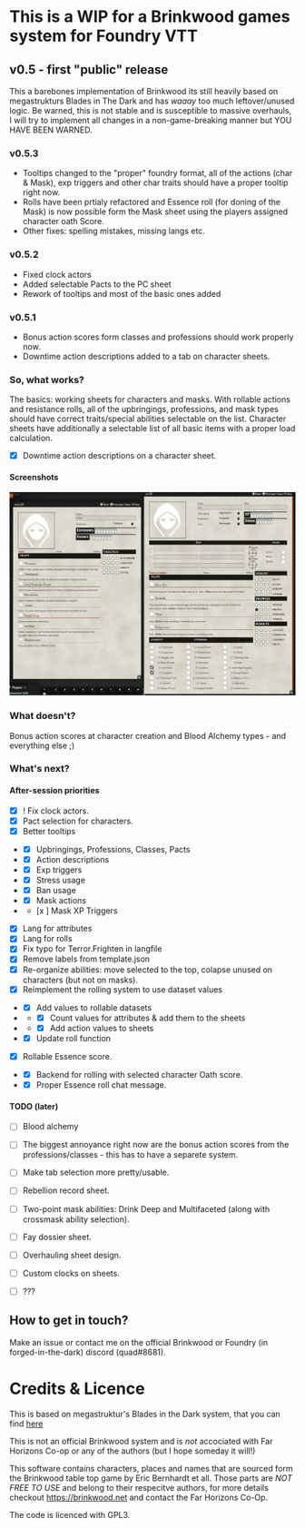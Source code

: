 # This is a WIP for a Brinkwood games system for Foundry VTT

## v0.5 - first "public" release
This a barebones implementation of Brinkwood its still heavily based on megastrukturs Blades in The Dark and has *waaay* too much leftover/unused logic.
Be warned, this is not stable and is susceptible to massive overhauls, I will try to implement all changes in a non-game-breaking manner but YOU HAVE BEEN WARNED.

### v0.5.3
- Tooltips changed to the "proper" foundry format, all of the actions (char & Mask), exp triggers and other char traits should have a proper tooltip right now. 
- Rolls have been prtialy refactored and Essence roll (for doning of the Mask) is now possible form the Mask sheet using the players assigned character oath Score.
- Other fixes: spelling mistakes, missing langs etc.

### v0.5.2
- Fixed clock actors
- Added selectable Pacts to the PC sheet
- Rework of tooltips and most of the basic ones added

### v0.5.1 
- Bonus action scores form classes and professions should work properly now.
- Downtime action descriptions added to a tab on character sheets.

### So, what works?
The basics: working sheets for characters and masks. With rollable actions and resistance rolls, all of the upbringings, professions, and mask types should have correct traits/special abilities selectable on the list. Character sheets have additionally a selectable list of all basic items with a proper load calculation.

- [x] Downtime action descriptions on a character sheet.

#### Screenshots

![image](./images/brinkwood_sheets.png)

### What doesn't?
Bonus action scores at character creation and Blood Alchemy types - and everything else ;)

### What's next?

#### After-session priorities
- [x] ! Fix clock actors.
- [x] Pact selection for characters.
- [x] Better tooltips
- - [x] Upbringings, Professions, Classes, Pacts
- - [x] Action descriptions
- - [x] Exp triggers
- - [x] Stress usage
- - [x] Ban usage
- - [x] Mask actions
- - [x ] Mask XP Triggers
- [x] Lang for attributes
- [x] Lang for rolls 
- [x] Fix typo for Terror.Frighten in langfile
- [x] Remove labels from template.json
- [x] Re-organize abilities: move selected to the top, colapse unused on characters (but not on masks).
- [x] Reimplement the rolling system to use dataset values
- - [x] Add values to rollable datasets
- - - [x] Count values for attributes & add them to the sheets
- - - [x] Add action values to sheets
- - [x] Update roll function
- [x] Rollable Essence score.
- - [x] Backend for rolling with selected character Oath score.
- - [x] Proper Essence roll chat message.

#### TODO (later)

- [ ] Blood alchemy
- [ ] The biggest annoyance right now are the bonus action scores from the professions/classes - this has to have a separete system.
- [ ] Make tab selection more pretty/usable.
- [ ] Rebellion record sheet.
- [ ] Two-point mask abilities: Drink Deep and Multifaceted (along with crossmask ability selection).
- [ ] Fay dossier sheet.
- [ ] Overhauling sheet design.
- [ ] Custom clocks on sheets.
- [ ] ???


## How to get in touch?
Make an issue or contact me on the official Brinkwood or Foundry (in forged-in-the-dark) discord (quad#8681).

# Credits & Licence

This is based on megastruktur's Blades in the Dark system, that you can find [here](https://github.com/megastruktur/foundryvtt-blades-in-the-dark)

This is not an official Brinkwood system and is *not* accociated with Far Horizons Co-op or any of the authors (but I hope someday it will!) 

This software contains characters, places and names that are sourced form the Brinkwood table top game by Eric Bernhardt et all. 
Those parts are *NOT FREE TO USE* and belong to their respecitve authors, for more details checkout https://brinkwood.net and contact the Far Horizons Co-Op.

The code is licenced with GPL3.
